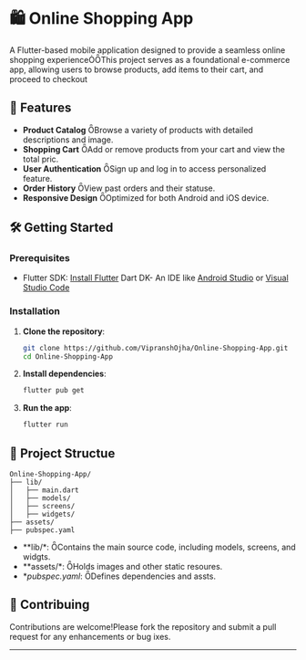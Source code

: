 # 🛍️ Online Shopping App
A Flutter-based mobile application designed to provide a seamless online shopping experienceThis project serves as a foundational e-commerce app, allowing users to browse products, add items to their cart, and proceed to checkout

## 🚀 Features

- **Product Catalog** Browse a variety of products with detailed descriptions and image.
- **Shopping Cart** Add or remove products from your cart and view the total pric.
- **User Authentication** Sign up and log in to access personalized feature.
- **Order History** View past orders and their statuse.
- **Responsive Design** Optimized for both Android and iOS device.

## 🛠️ Getting Started

### Prerequisites
- Flutter SDK: [Install Flutter](https://flutter.dev/docs/get-started/instal) Dart DK- An IDE like [Android Studio](https://developer.android.com/studio) or [Visual Studio Code](https://code.visualstudio.co/)

### Installation

1. **Clone the repository**:

   ```bash
   git clone https://github.com/VipranshOjha/Online-Shopping-App.git
   cd Online-Shopping-App
   ```

2. **Install dependencies**:

   ```bash
   flutter pub get
   ```

3. **Run the app**:

   ```bash
   flutter run
   ```

## 📁 Project Structue

```plaintext
Online-Shopping-App/
├── lib/
│   ├── main.dart
│   ├── models/
│   ├── screens/
│   ├── widgets/
├── assets/
├── pubspec.yaml
```

- **lib/*: Contains the main source code, including models, screens, and widgts.
- **assets/*: Holds images and other static resoures.
- **pubspec.yaml*: Defines dependencies and assts.

## 🤝 Contribuing

Contributions are welcome!Please fork the repository and submit a pull request for any enhancements or bug ixes.

---
